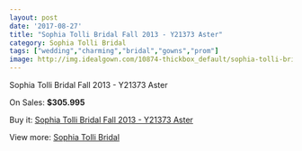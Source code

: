 ```yaml
---
layout: post
date: '2017-08-27'
title: "Sophia Tolli Bridal Fall 2013 - Y21373 Aster"
category: Sophia Tolli Bridal
tags: ["wedding","charming","bridal","gowns","prom"]
image: http://img.idealgown.com/10874-thickbox_default/sophia-tolli-bridal-fall-2013-y21373-aster.jpg
---
```

Sophia Tolli Bridal Fall 2013 - Y21373 Aster

On Sales: **$305.995**
<a href="https://www.idealgown.com/en/sophia-tolli-bridal/4463-sophia-tolli-bridal-fall-2013-y21373-aster.html"><amp-img layout="responsive" width="600" height="600" src="//img.idealgown.com/10874-thickbox_default/sophia-tolli-bridal-fall-2013-y21373-aster.jpg" alt="Sophia Tolli Bridal Fall 2013 - Y21373 Aster 0" /></a>
<a href="https://www.idealgown.com/en/sophia-tolli-bridal/4463-sophia-tolli-bridal-fall-2013-y21373-aster.html"><amp-img layout="responsive" width="600" height="600" src="//img.idealgown.com/10875-thickbox_default/sophia-tolli-bridal-fall-2013-y21373-aster.jpg" alt="Sophia Tolli Bridal Fall 2013 - Y21373 Aster 1" /></a>

Buy it: [Sophia Tolli Bridal Fall 2013 - Y21373 Aster](https://www.idealgown.com/en/sophia-tolli-bridal/4463-sophia-tolli-bridal-fall-2013-y21373-aster.html "Sophia Tolli Bridal Fall 2013 - Y21373 Aster")

View more: [Sophia Tolli Bridal](https://www.idealgown.com/en/52-sophia-tolli-bridal "Sophia Tolli Bridal")